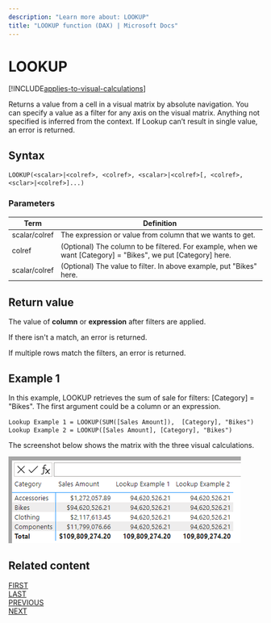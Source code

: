 ```yaml
---
description: "Learn more about: LOOKUP"
title: "LOOKUP function (DAX) | Microsoft Docs"
---
```

# LOOKUP

[!INCLUDE[applies-to-visual-calculations](includes/applies-to-visual-calculations.md)]

Returns a value from a cell in a visual matrix by absolute navigation. You can specify a value as a filter for any axis on the visual matrix. Anything not specified is inferred from the context. If Lookup can’t result in single value, an error is returned.

## Syntax

```dax
LOOKUP(<scalar>|<colref>, <colref>, <scalar>|<colref>[, <colref>, <sclar>|<colref>]...)
```

### Parameters

|Term|Definition|
|--------|--------------|
|scalar/colref| The expression or value from column that we wants to get. |
|colref|(Optional) The column to be filtered. For example, when we want [Category] = "Bikes", we put [Category] here.|
|scalar/colref|(Optional) The value to filter. In above example, put "Bikes" here.|

## Return value

The value of **column** or **expression** after filters are applied.

If there isn't a match, an error is returned.

If multiple rows match the filters, an error is returned.

## Example 1

In this example, LOOKUP retrieves the sum of sale for filters: [Category] = "Bikes".
The first argument could be a column or an expression.

```dax
Lookup Example 1 = LOOKUP(SUM([Sales Amount]),  [Category], "Bikes")
Lookup Example 2 = LOOKUP([Sales Amount], [Category], "Bikes")
```

The screenshot below shows the matrix with the three visual calculations.

![DAX visual calculation](media/dax-queries/dax-visualcalc-lookup.png)

## Related content

[FIRST](first-function-dax.md)  
[LAST](last-function-dax.md)  
[PREVIOUS](previous-function-dax.md)  
[NEXT](next-function-dax.md)
